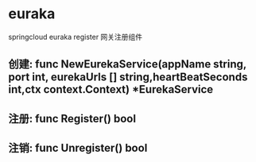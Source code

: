 # euraka
springcloud euraka register 网关注册组件
## 创建: func NewEurekaService(appName string, port int, eurekaUrls [] string,heartBeatSeconds int,ctx context.Context) *EurekaService 
## 注册: func Register() bool	
## 注销: func Unregister() bool
